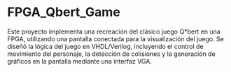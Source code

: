 # FPGA_Qbert_Game
Este proyecto implementa una recreación del clásico juego Q*bert en una FPGA, utilizando una pantalla conectada para la visualización del juego. Se diseñó la lógica del juego en VHDL/Verilog, incluyendo el control de movimiento del personaje, la detección de colisiones y la generación de gráficos en la pantalla mediante una interfaz VGA.
